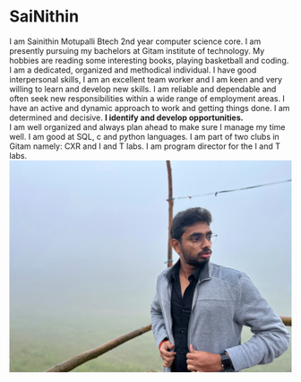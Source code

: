 # SaiNithin
I am Sainithin Motupalli Btech 2nd year computer science core. I am presently pursuing my bachelors at Gitam institute of technology. My hobbies are reading some interesting books, playing basketball and coding. I am a dedicated, organized and methodical individual. I have good interpersonal skills, I am an excellent team worker and I am keen and very willing to learn and develop new skills. 
I am reliable and dependable and often seek new responsibilities within a wide range of employment areas. I have an active and dynamic approach to work and getting things done. I am determined and decisive. **I identify and develop opportunities.**  
I am well organized and always plan ahead to make sure I manage my time well. I am good at SQL, c and python languages. I am part of two clubs in Gitam namely: CXR and I and T labs. I am program director for the I and T labs.  
![My image](img.jpeg)